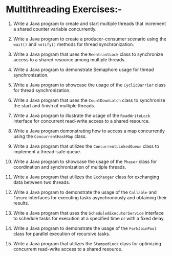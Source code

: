 # Multithreading Exercises:-

1. Write a Java program to create and start multiple threads that increment a shared counter variable concurrently.  

2. Write a Java program to create a producer-consumer scenario using the `wait()` and `notify()` methods for thread synchronization.  

3. Write a Java program that uses the `ReentrantLock` class to synchronize access to a shared resource among multiple threads.  

4. Write a Java program to demonstrate Semaphore usage for thread synchronization.  

5. Write a Java program to showcase the usage of the `CyclicBarrier` class for thread synchronization.  

6. Write a Java program that uses the `CountDownLatch` class to synchronize the start and finish of multiple threads.  

7. Write a Java program to illustrate the usage of the `ReadWriteLock` interface for concurrent read-write access to a shared resource.  

8. Write a Java program demonstrating how to access a map concurrently using the `ConcurrentHashMap` class.  

9. Write a Java program that utilizes the `ConcurrentLinkedQueue` class to implement a thread-safe queue.  

10. Write a Java program to showcase the usage of the `Phaser` class for coordination and synchronization of multiple threads.  

11. Write a Java program that utilizes the `Exchanger` class for exchanging data between two threads.  

12. Write a Java program to demonstrate the usage of the `Callable` and `Future` interfaces for executing tasks asynchronously and obtaining their results.  

13. Write a Java program that uses the `ScheduledExecutorService` interface to schedule tasks for execution at a specified time or with a fixed delay.  

14. Write a Java program to demonstrate the usage of the `ForkJoinPool` class for parallel execution of recursive tasks.  

15. Write a Java program that utilizes the `StampedLock` class for optimizing concurrent read-write access to a shared resource.  

